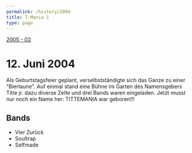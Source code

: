 ```yaml
---
permalink: /history/2004
title: T-Mania 1
type: page
---
```


 [2005 - 02](/history/2005)

<!-- ![2007]( {{ '/assets/images/2007-plakat.jpg' | relative_url }} ) -->

# 12. Juni 2004

Als Geburtstagsfeier geplant, verselbstständigte sich das Ganze zu einer "Bierlaune". Auf einmal stand eine Bühne im Garten des Namensgebers Titte jr. dazu diverse Zelte und drei Bands waren eingeladen. Jetzt musst nur noch ein Name her: TITTEMANIA war geboren!!!

## Bands

- Vier Zurück
- Soultrap
- Selfmade



